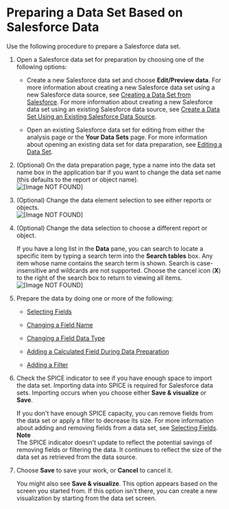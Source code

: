 # Preparing a Data Set Based on Salesforce Data<a name="prepare-salesforce-data"></a>

Use the following procedure to prepare a Salesforce data set\.

1. Open a Salesforce data set for preparation by choosing one of the following options:

   + Create a new Salesforce data set and choose **Edit/Preview data**\. For more information about creating a new Salesforce data set using a new Salesforce data source, see [Creating a Data Set from Salesforce](create-a-data-set-salesforce.md)\. For more information about creating a new Salesforce data set using an existing Salesforce data source, see [Create a Data Set Using an Existing Salesforce Data Source](create-a-data-set-existing.md#create-a-data-set-existing-salesforce)\.

   + Open an existing Salesforce data set for editing from either the analysis page or the **Your Data Sets** page\. For more information about opening an existing data set for data preparation, see [Editing a Data Set](edit-a-data-set.md)\.

1. \(Optional\) On the data preparation page, type a name into the data set name box in the application bar if you want to change the data set name \(this defaults to the report or object name\)\.  
![\[Image NOT FOUND\]](http://docs.aws.amazon.com/quicksight/latest/user/images/salesforce-name.png)

1. \(Optional\) Change the data element selection to see either reports or objects\.  
![\[Image NOT FOUND\]](http://docs.aws.amazon.com/quicksight/latest/user/images/salesforce-data-element.png)

1. \(Optional\) Change the data selection to choose a different report or object\.

   If you have a long list in the **Data** pane, you can search to locate a specific item by typing a search term into the **Search tables** box\. Any item whose name contains the search term is shown\. Search is case\-insensitive and wildcards are not supported\. Choose the cancel icon \(**X**\) to the right of the search box to return to viewing all items\.  
![\[Image NOT FOUND\]](http://docs.aws.amazon.com/quicksight/latest/user/images/salesforce-data.png)

1. Prepare the data by doing one or more of the following:

   + [Selecting Fields](selecting-fields.md)

   + [Changing a Field Name](changing-a-field-name.md)

   + [Changing a Field Data Type](changing-a-field-data-type.md)

   + [Adding a Calculated Field During Data Preparation](working-with-calculated-fields.md#adding-a-calculated-field)

   + [Adding a Filter](adding-a-filter.md)

1. Check the SPICE indicator to see if you have enough space to import the data set\. Importing data into SPICE is required for Salesforce data sets\. Importing occurs when you choose either **Save & visualize** or **Save**\.

   If you don't have enough SPICE capacity, you can remove fields from the data set or apply a filter to decrease its size\. For more information about adding and removing fields from a data set, see [Selecting Fields](selecting-fields.md)\.
**Note**  
The SPICE indicator doesn't update to reflect the potential savings of removing fields or filtering the data\. It continues to reflect the size of the data set as retrieved from the data source\.

1. Choose **Save** to save your work, or **Cancel** to cancel it\. 

   You might also see **Save & visualize**\. This option appears based on the screen you started from\. If this option isn't there, you can create a new visualization by starting from the data set screen\. 